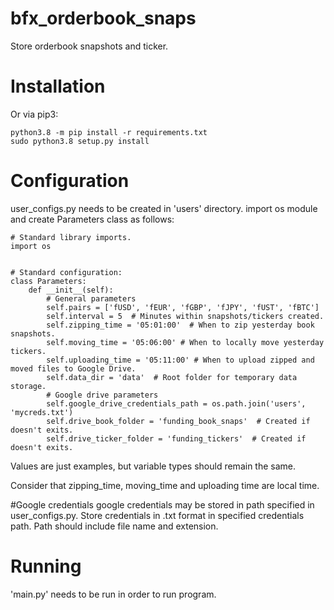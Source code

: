 # bfx_orderbook_snaps
Store orderbook snapshots and ticker.

# Installation
Or via pip3:
```
python3.8 -m pip install -r requirements.txt
sudo python3.8 setup.py install
```

# Configuration
user_configs.py needs to be created in 'users' directory.
import os module and create Parameters class as follows:
```
# Standard library imports.
import os


# Standard configuration:
class Parameters:
    def __init__(self):
        # General parameters
        self.pairs = ['fUSD', 'fEUR', 'fGBP', 'fJPY', 'fUST', 'fBTC']
        self.interval = 5  # Minutes within snapshots/tickers created.
        self.zipping_time = '05:01:00'  # When to zip yesterday book snapshots.
        self.moving_time = '05:06:00' # When to locally move yesterday tickers.
        self.uploading_time = '05:11:00' # When to upload zipped and moved files to Google Drive.
        self.data_dir = 'data'  # Root folder for temporary data storage.
        # Google drive parameters
        self.google_drive_credentials_path = os.path.join('users', 'mycreds.txt')
        self.drive_book_folder = 'funding_book_snaps'  # Created if doesn't exits.
        self.drive_ticker_folder = 'funding_tickers'  # Created if doesn't exits.

``` 
Values are just examples, but variable types should remain the same.

Consider that zipping_time, moving_time and uploading time are local time. 


#Google credentials
google credentials may be stored in path specified in user_configs.py.
Store credentials in .txt format in specified credentials path.
Path should include file name and extension.


# Running
'main.py' needs to be run in order to run program.
